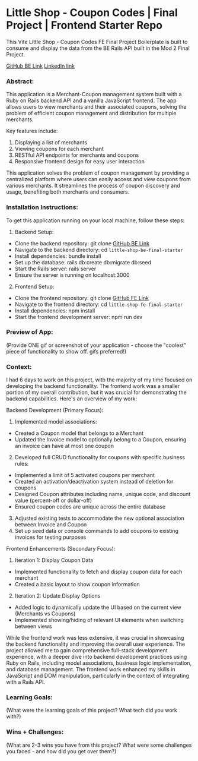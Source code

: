 # Little Shop - Coupon Codes | Final Project | Frontend Starter Repo

This Vite Little Shop - Coupon Codes FE Final Project Boilerplate is built to consume and display the data from the BE Rails API built in the Mod 2 Final Project.  


[GitHub BE Link](https://github.com/aloraalee/little-shop-be-final-starter.git) [LinkedIn link](https://www.linkedin.com/in/alora-riley)

### Abstract:
This application is a Merchant-Coupon management system built with a Ruby on Rails backend API and a vanilla JavaScript frontend. The app allows users to view merchants and their associated coupons, solving the problem of efficient coupon management and distribution for multiple merchants.

Key features include:
1. Displaying a list of merchants
2. Viewing coupons for each merchant
3. RESTful API endpoints for merchants and coupons
4. Responsive frontend design for easy user interaction

This application solves the problem of coupon management by providing a centralized platform where users can easily access and view coupons from various merchants. It streamlines the process of coupon discovery and usage, benefiting both merchants and consumers.

### Installation Instructions:
To get this application running on your local machine, follow these steps:

1. Backend Setup:
- Clone the backend repository: git clone [GitHub BE Link](https://github.com/aloraalee/little-shop-be-final-starter.git)
- Navigate to the backend directory: cd `little-shop-be-final-starter`
- Install dependencies: bundle install
- Set up the database: rails db:create db:migrate db:seed
- Start the Rails server: rails server
- Ensure the server is running on localhost:3000

2. Frontend Setup:
- Clone the frontend repository: git clone [GitHub FE Link](https://github.com/aloraalee/little-shop-fe-final-starter/tree/main)
- Navigate to the frontend directory: cd `little-shop-fe-final-starter`
- Install dependencies: npm install 
- Start the frontend development server: npm run dev


### Preview of App:
(Provide ONE gif or screenshot of your application - choose the "coolest" piece of functionality to show off. gifs preferred!)

### Context:
I had 6 days to work on this project, with the majority of my time focused on developing the backend functionality. The frontend work was a smaller portion of my overall contribution, but it was crucial for demonstrating the backend capabilities. Here's an overview of my work:

Backend Development (Primary Focus):
1. Implemented model associations:
- Created a Coupon model that belongs to a Merchant
- Updated the Invoice model to optionally belong to a Coupon, ensuring an invoice can have at most one coupon
2. Developed full CRUD functionality for coupons with specific business rules:
- Implemented a limit of 5 activated coupons per merchant
- Created an activation/deactivation system instead of deletion for coupons
- Designed Coupon attributes including name, unique code, and discount value (percent-off or dollar-off)
- Ensured coupon codes are unique across the entire database
3. Adjusted existing tests to accommodate the new optional association between Invoice and Coupon
4. Set up seed data or console commands to add coupons to existing invoices for testing purposes

Frontend Enhancements (Secondary Focus):
1. Iteration 1: Display Coupon Data
- Implemented functionality to fetch and display coupon data for each merchant
- Created a basic layout to show coupon information
2. Iteration 2: Update Display Options
- Added logic to dynamically update the UI based on the current view (Merchants vs Coupons)
- Implemented showing/hiding of relevant UI elements when switching between views

While the frontend work was less extensive, it was crucial in showcasing the backend functionality and improving the overall user experience. The project allowed me to gain comprehensive full-stack development experience, with a deeper dive into backend development practices using Ruby on Rails, including model associations, business logic implementation, and database management. The frontend work enhanced my skills in JavaScript and DOM manipulation, particularly in the context of integrating with a Rails API.

### Learning Goals:
(What were the learning goals of this project? What tech did you work with?)

### Wins + Challenges:
(What are 2-3 wins you have from this project? What were some challenges you faced - and how did you get over them?)
